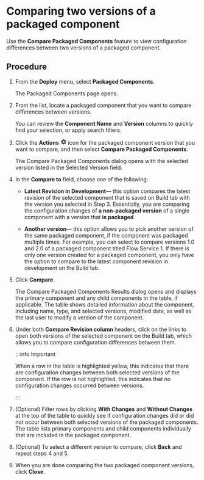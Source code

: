# Comparing two versions of a packaged component 

<head>
  <meta name="guidename" content="Integration"/>
  <meta name="context" content="GUID-9d8d96e1-3bab-4dc2-9c74-65526691b6f6"/>
</head>


Use the **Compare Packaged Components** feature to view configuration differences between two versions of a packaged component.

## Procedure

1. From the **Deploy** menu, select **Packaged Components**.

    The Packaged Components page opens.

2. From the list, locate a packaged component that you want to compare differences between versions.

    You can review the **Component Name** and **Version** columns to quickly find your selection, or apply search filters.

3. Click the **Actions** ![img-int-black_gear](../Images/main-ic-gear-black-16_cdde83e4-a176-436a-86ca-1fe4937e3085.jpg) icon for the packaged component version that you want to compare, and then select **Compare Packaged Components**.

    The Compare Packaged Components dialog opens with the selected version listed in the Selected Version field.

4. In the **Compare to** field, choose one of the following:

    - **Latest Revision in Development**— this option compares the latest revision of the selected component that is saved on Build tab with the version you selected in Step 3. Essentially, you are comparing the configuration changes of **a non-packaged version** of a single component with a version that **is packaged**.
  
    - **Another version**— this option allows you to pick another version of the same packaged component, if the component was packaged multiple times. For example, you can select to compare versions 1.0 and 2.0 of a packaged component titled Flow Service 1.
    If there is only one version created for a packaged component, you only have the option to compare to the latest component revision in development on the Build tab.

5. Click **Compare**. 

    The Compare Packaged Components Results dialog opens and displays the primary component and any child components in the table, if applicable. The table shows detailed information about the component, including name, type, and selected versions, modified date, as well as the last user to modify a version of the component.

6. Under both **Compare Revision column** headers, click on the links to open both versions of the selected component on the Build tab, which allows you to compare configuration differences between them.

    :::info Important

    When a row in the table is highlighted yellow, this indicates that there are configuration changes between both selected versions of the component. If the row is not highlighted, this indicates that no configuration changes occurred between versions.

    :::

7. (Optional) Filter rows by clicking **With Changes** and **Without Changes** at the top of the table to quickly see if configuration changes did or did not occur between both selected versions of the packaged components. The table lists primary components and child components individually that are included in the packaged component.

8. (Optional) To select a different version to compare, click **Back** and repeat steps 4 and 5.

9. When you are done comparing the two packaged component versions, click **Close**.